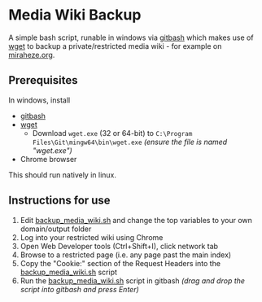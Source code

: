 # Media Wiki Backup
A simple bash script, runable in windows via [gitbash](https://git-for-windows.github.io/) which makes use of [wget](https://eternallybored.org/misc/wget/) to backup a private/restricted media wiki - for example on [miraheze.org](https://miraheze.org/).

## Prerequisites
In windows, install
* [gitbash](https://git-for-windows.github.io/)
* [wget](https://eternallybored.org/misc/wget/)
  * Download `wget.exe` (32 or 64-bit) to `C:\Program Files\Git\mingw64\bin\wget.exe` _(ensure the file is named "wget.exe")_
* Chrome browser

This should run natively in linux.

## Instructions for use
1. Edit [backup_media_wiki.sh](backup_media_wiki.sh) and change the top variables to your own domain/output folder
1. Log into your restricted wiki using Chrome
1. Open Web Developer tools (Ctrl+Shift+I), click network tab
1. Browse to a restricted page (i.e. any page past the main index)
1. Copy the "Cookie:" section of the Request Headers into the [backup_media_wiki.sh](backup_media_wiki.sh) script
1. Run the [backup_media_wiki.sh](backup_media_wiki.sh) script in gitbash _(drag and drop the script into gitbash and press Enter)_